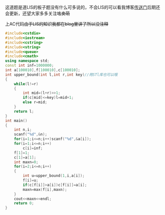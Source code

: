 这道题是道LIS的板子题没有什么可多说的，不会LIS的可以看我博客[传送门](https://54520.blog.luogu.org/lis-hu-lcs)后期还会更新，还望大家多多关注咯~~卖萌~~

上AC代码~~由于LIS的知识我都在blog里讲了所以没注释~~
```cpp
#include<cstdio>
#include<iostream>
#include<cstring>
#include<string>
#include<queue>
#include<cmath>
using namespace std;
const int inf=1000000;
int a[100010],f[100010],c[100010];
int upper_bound(int l,int r,int key)//用STl库也可以哦
{
	while(l!=r)
	{
		int mid=(l+r)>>1;
		if(c[mid]<=key)l=mid+1;
		else r=mid;
	}
	return l;
}
int main()
{
	int n,i;
	scanf("%d",&n);
	for(i=1;i<=n;i++)scanf("%d",&a[i]);
	for(i=1;i<=n;i++)
		c[i]=inf;
	f[1]=1;
	c[1]=a[1];
	int maxn=0;
	for(i=2;i<=n;i++)
	{
		int u=upper_bound(1,i,a[i]);
		f[i]=u;
		if(c[f[i]]>a[i])c[f[i]]=a[i];
		maxn=max(f[i],maxn);
	}
	cout<<maxn<<endl; 
	return 0;
}
```